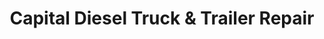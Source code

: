 ---
title: "Capital Diesel Truck & Trailer Repair"
url: /trenton/capital-diesel-truck-and-trailer-repair/
shop: car repair
---